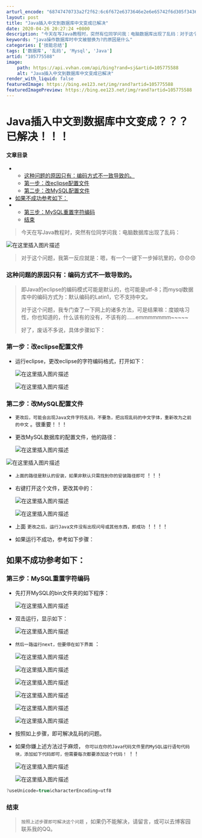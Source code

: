 ```yaml
---
arturl_encode: "68747470733a2f2f62:6c6f672e6373646e2e6e65742f6d305f34363135333934392f:61727469636c652f64657461696c732f313035373735353838"
layout: post
title: "Java插入中文到数据库中文变成已解决"
date: 2020-04-26 20:27:24 +0800
description: "今天在写Java教程时，突然有位同学问我：电脑数据库出现了乱码：对于这个问题，我第一反应就是：嗯，有"
keywords: "java操作数据库时中文被替换为?的原因是什么"
categories: ['技能总结']
tags: ['数据库', '乱码', 'Mysql', 'Java']
artid: "105775588"
image:
    path: https://api.vvhan.com/api/bing?rand=sj&artid=105775588
    alt: "Java插入中文到数据库中文变成已解决"
render_with_liquid: false
featuredImage: https://bing.ee123.net/img/rand?artid=105775588
featuredImagePreview: https://bing.ee123.net/img/rand?artid=105775588
---
```


# Java插入中文到数据库中文变成？？？已解决！！！

#### 文章目录

* + [这种问题的原因只有：编码方式不一致导致的。](#_6)
  + [第一步：改eclipse配置文件](#eclipse_11)
  + [第二步：改MySQL配置文件](#MySQL_15)
* [如果不成功参考如下：](#_29)
* + [第三步：MySQL重置字符编码](#MySQL_30)
  + [结束](#_53)

> 今天在写Java教程时，突然有位同学问我：电脑数据库出现了乱码：

![在这里插入图片描述](https://i-blog.csdnimg.cn/blog_migrate/b792b547096289c46212d5d298fe1c1a.png#pic_center)

> 对于这个问题，我第一反应就是：嗯，有一个一键下一步掉坑里的，😞😞😞

### 这种问题的原因只有：编码方式不一致导致的。

> 即Java的eclipse的编码模式可能是默认的，也可能是utf-8；而mysql数据库中的编码方式为：默认编码的Latin1，它不支持中文。
>   
> 对于这个问题，我专门查了一下网上的诸多方法，可是结果嘛：度娘啥习性，你也知道的，什么该有的没有，不该有的……emmmmmmm~~~~~
>   
> 好了，废话不多说，具体步骤如下：

### 第一步：改eclipse配置文件

* 运行eclipse，更改eclipse的字符编码格式，打开如下：
    
  ![在这里插入图片描述](https://i-blog.csdnimg.cn/blog_migrate/efeea3344437e30cba5b515a82e02cba.png#pic_center)
    
  ![在这里插入图片描述](https://i-blog.csdnimg.cn/blog_migrate/bc5ac0a15885fdea629395f41c7d4b05.png#pic_center)

### 第二步：改MySQL配置文件

* `更改后，可能会出现Java文件字符乱码，不要急，把出现乱码的中文字体，重新改为之前的中文`
  。很重要！！！
* 更改MySQL数据库的配置文件，他的路径：
    
  ![在这里插入图片描述](https://i-blog.csdnimg.cn/blog_migrate/4a5a519fc92c08460023a1b0b8c3dc1b.png#pic_center)

![在这里插入图片描述](https://i-blog.csdnimg.cn/blog_migrate/0a9df97976036c393f1a64dd6d169b3a.png#pic_center)

* `上面的路径是默认的安装，如果非默认只需找到你的安装路径即可`
  ！！！
* 右键打开这个文件，更改其中的：
    
  ![在这里插入图片描述](https://i-blog.csdnimg.cn/blog_migrate/3c7c3f5a4dfa8c6db873c66bf0629f20.png#pic_center)
    
  ![在这里插入图片描述](https://i-blog.csdnimg.cn/blog_migrate/569296ac4989e2d952554c1d95244904.png#pic_center)
* 上面
  `更改之后，运行Java文件没有出现问号或其他东西，即成功`
  ！！！！
* 如果运行不成功，参考如下步骤：

## 如果不成功参考如下：

### 第三步：MySQL重置字符编码

* 先打开MySQL的bin文件夹的如下程序：
    
  ![在这里插入图片描述](https://i-blog.csdnimg.cn/blog_migrate/1a925ed9dd40135962a5bb044ca2b4e3.png#pic_center)
* 双击运行，显示如下：
    
  ![在这里插入图片描述](https://i-blog.csdnimg.cn/blog_migrate/574ddc4bc2af592a60c89441cab8f0fa.png#pic_center)
* `然后一路运行next，但要停在如下界面`
  ：
    
  ![在这里插入图片描述](https://i-blog.csdnimg.cn/blog_migrate/7c1f1d7ce0ae286e259667b73c0919ba.png#pic_center)
    
  ![在这里插入图片描述](https://i-blog.csdnimg.cn/blog_migrate/e9966aa69da446deaf7d7ba8978b1840.png)
    
  ![在这里插入图片描述](https://i-blog.csdnimg.cn/blog_migrate/4ec38421f85b007f78f8b6e5b42371a9.png#pic_center)
    
  ![在这里插入图片描述](https://i-blog.csdnimg.cn/blog_migrate/9f2729e1e850abf8f35799506a4775de.png#pic_center)
    
  ![在这里插入图片描述](https://i-blog.csdnimg.cn/blog_migrate/4bd286c29f168e1e0e5aecf3e82394cf.png#pic_center)
    
  ![在这里插入图片描述](https://i-blog.csdnimg.cn/blog_migrate/8afcc414a4379fed2d854327d716ba63.png#pic_center)
* 按照如上步骤，即可解决乱码的问题。
* 如果你嫌上述方法过于麻烦，
  `你可以在你的Java代码文件里的MySQL运行语句代码块，添加如下代码即可，但需要每次都要添加这个代码！`
  ！！
    
  ![在这里插入图片描述](https://i-blog.csdnimg.cn/blog_migrate/04a06d51f736294728da972a1213f582.png#pic_center)
    
  ![在这里插入图片描述](https://i-blog.csdnimg.cn/blog_migrate/1325c3ae538d8505eb30f6b4612e23b6.png)

```java
?useUnicode=true&characterEncoding=utf8

```

### 结束

> `按照上述步骤即可解决这个问题`
> ，如果仍不能解决，请留言，或可以去博客园联系我的QQ。